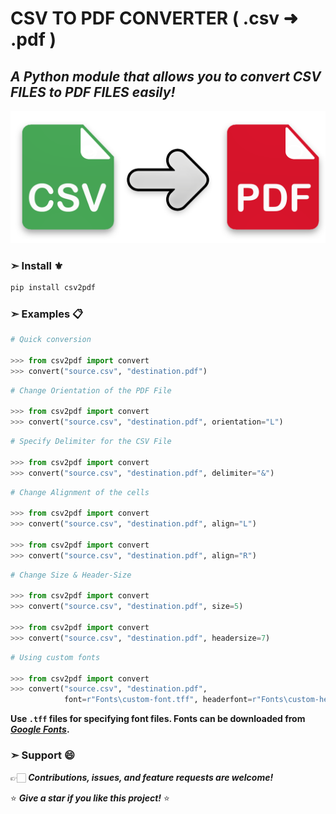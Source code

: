 # **CSV TO PDF CONVERTER ( .csv ➜ .pdf )**

## ***A Python module that allows you to convert CSV FILES to PDF FILES easily!***

![](convert.png)

### **➣ Install ⚜️**

```python
pip install csv2pdf
```


### **➣ Examples 📋**

```python
# Quick conversion

>>> from csv2pdf import convert
>>> convert("source.csv", "destination.pdf")
```

```python
# Change Orientation of the PDF File

>>> from csv2pdf import convert
>>> convert("source.csv", "destination.pdf", orientation="L")
```

```python
# Specify Delimiter for the CSV File

>>> from csv2pdf import convert
>>> convert("source.csv", "destination.pdf", delimiter="&")
```

```python
# Change Alignment of the cells

>>> from csv2pdf import convert
>>> convert("source.csv", "destination.pdf", align="L")

>>> from csv2pdf import convert
>>> convert("source.csv", "destination.pdf", align="R")
```

```python
# Change Size & Header-Size

>>> from csv2pdf import convert
>>> convert("source.csv", "destination.pdf", size=5)

>>> from csv2pdf import convert
>>> convert("source.csv", "destination.pdf", headersize=7)
```

```python
# Using custom fonts

>>> from csv2pdf import convert
>>> convert("source.csv", "destination.pdf",
            font=r"Fonts\custom-font.tff", headerfont=r"Fonts\custom-header-font.tff")
```

**Use **`.tff`** files for specifying font files. Fonts can be downloaded from ***[Google Fonts](https://fonts.google.com/)***.**

### **➣ Support 😄**

👉🏻 ***Contributions, issues, and feature requests are welcome!***

⭐️ ***Give a star if you like this project!***  ⭐️ 
